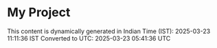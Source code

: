 # My Project

This content is dynamically generated in Indian Time (IST): 2025-03-23 11:11:36 IST
Converted to UTC: 2025-03-23 05:41:36 UTC

